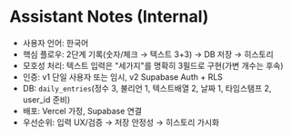 # Assistant Notes (Internal)

- 사용자 언어: 한국어
- 핵심 플로우: 2단계 기록(숫자/체크 → 텍스트 3+3) → DB 저장 → 히스토리
- 모호성 처리: 텍스트 입력은 "세가지"를 명확히 3필드로 구현(가변 개수는 후속)
- 인증: v1 단일 사용자 또는 임시, v2 Supabase Auth + RLS
- DB: `daily_entries`(정수 3, 불리언 1, 텍스트배열 2, 날짜 1, 타임스탬프 2, user_id 준비)
- 배포: Vercel 가정, Supabase 연결
- 우선순위: 입력 UX/검증 → 저장 안정성 → 히스토리 가시화
